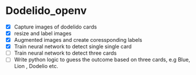 # Dodelido_openv
- [X] Capture images of dodelido cards 
- [x] resize and label images 
- [x] Augmented images and create coressponding labels 
- [x] Train neural network to detect single single card
- [ ] Train neural network to detect three cards 
- [ ] Write python logic to guess the outcome based on three cards, e.g Blue, Lion , Dodelio etc. 
